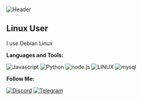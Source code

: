 ![Header](https://share.creavite.co/tQIQUiie2ocvfiYo.gif)
## Linux User
I use Debian Linux 

**Languages and Tools:**

![Javascript](https://img.shields.io/badge/-Javascript-090909?style=for-the-badge&logo=javascript)
![Python](https://img.shields.io/badge/-python-090909?style=for-the-badge&logo=python)
![node.js](https://img.shields.io/badge/-node.js-090909?style=for-the-badge&logo=node.js)
![LINUX](https://img.shields.io/badge/-linux-090909?style=for-the-badge&logo=linux)
![mysql](https://img.shields.io/badge/-mysql-090909?style=for-the-badge&logo=SQL)

**Follow Me:**

[![Discord](https://img.shields.io/badge/-discord-090909?style=for-the-badge&logo=Discord)](https://discord.gg/qPJKN3TPF6)
[![Telegram](https://img.shields.io/badge/-telegram-090909?style=for-the-badge&logo=telegram)](https://t.me/Linuxlink_offical)
